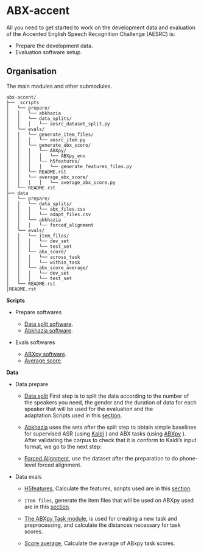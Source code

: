 ABX-accent 
==============
All you need to get started to work on the development data and evaluation of the Accented English Speech Recognition Challenge (AESRC) is:

- Prepare the development data.
- Evaluation software setup.
 
Organisation
------------

The main modules and other submodules.
```
abx-accent/
├──  scripts
│   └── prepare/
│   │   └── abkhazia
│   │   └── data_splits/
│   │   │   └── aesrc_dataset_split.py
│   └── evals/
│   │   └── generate_item_files/
│   │   │   └── aesrc_item.py
│   │   └── generate_abx_score/
│   │   │   └── ABXpy/
│   │   │   │   └── ABXpy_env
│   │   │   └── h5features/
│   │   │   │   └── generate_features_files.py
│   │   └── README.rst
│   │   └── average_abx_score/
│   │   │   │   └── average_abx_score.py
│   └── README.rst
├── data
│   └── prepare/
│   │   └── data_splits/
│   │   │   └── abx_files.csv
│   │   │   └── adapt_files.csv
│   │   └── abkhazia
│   │   │   └── forced_alignment
│   └── evals/
│   │   └── item_files/
│   │   │   └── dev_set
│   │   │   └── test_set
│   │   └── abx_score/
│   │   │   └── across_task
│   │   │   └── within_task
│   │   └── abx_score_average/
│   │   │   └── dev_set
│   │   │   └── test_set
│   └── README.rst
│README.rst
```

**Scripts**

- Prepare softwares
 
  - [Data split software](https://github.com/bootphon/ABX-accent/tree/main/abx-accent/scripts/prepare/splits).
  - [Abkhazia software](https://github.com/bootphon/ABX-accent/tree/main/abx-accent/scripts/prepare/abkhazia).
  
- Evals softwares
 
  - [ABXpy software](https://github.com/bootphon/ABX-accent/tree/main/abx-accent/scripts/eval/abx).
  - [Average score](https://github.com/bootphon/ABX-accent/tree/main/abx-accent/scripts/eval/average).


**Data**

- Data prepare

  - [Data split](https://github.com/bootphon/ABX-accent/tree/main/abx-accent/data/prepare/data_splits) First step is to split the data according to the number of the speakers you need, the gender and the duration of data for each speaker that will be used for the evaluation   and the adaptation.Scripts used in this [section](https://github.com/bootphon/ABX-accent/tree/main/abx-accent/scripts/prepare/splits).

  - [Abkhazia](https://github.com/bootphon/abkhazia/tree/aesrc) uses the sets after the split step to obtain simple baselines for supervised ASR (using [Kaldi](http://kaldi-asr.org) ) and ABX tasks (using [ABXpy](https://github.com/bootphon/ABXpy) ). After validating the corpus to check that it is conform to Kaldi’s input format, we go to the next step:

  - [Forced Alignment](https://docs.cognitive-ml.fr/abkhazia/abkhazia_force_align.html), use the dataset after the preparation to do phone-level forced alignment.

- Data evals

  - [H5features](http://h5features.readthedocs.org/en/latest/h5features.html), Calculate the features, scripts used are in this [section](https://github.com/bootphon/AESRC/bin/evals/h5f).

  - `Item files`, generate the item files that will be used on ABXpy used are in this [section](https://github.com/bootphon/AESRC/bin/evals/items).

  - [The ABXpy Task module](https://docs.cognitive-ml.fr/ABXpy/ABXpy.html#task-module), is used for creating a new task and preprocessing, and calculate the distances necessary for task scores.

  - [Score average](https://github.com/bootphon/AESRC/results/average), Calculate the average of ABxpy task scores.


